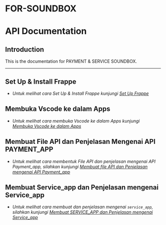 # FOR-SOUNDBOX

# API Documentation

## Introduction
This is the documentation for PAYMENT & SERVICE SOUNDBOX.

---

## Set Up & Install Frappe

* *Untuk melihat cara Set Up & Install Frappe kunjungi [Set Up Frappe](https://github.com/KenkenOC/FOR-SOUNDBOX/tree/main/Set%20Up%20Frappe)*



## Membuka Vscode ke dalam Apps

* *Untuk melihat cara membuka Vscode ke dalam Apps kunjungi [Membuka Vscode ke dalam Apps](https://github.com/KenkenOC/FOR-SOUNDBOX/tree/main/Membuka%20Vscode%20ke%20dalam%20Apps)*


## Membuat File API dan Penjelasan Mengenai API PAYMENT_APP

* *Untuk melihat cara membentuk File API dan penjelasan mengenai API Payment_app, silahkan kunjungi [Membuat file API dan Penjelasan mengenai API Payment_app](https://github.com/KenkenOC/FOR-SOUNDBOX/tree/main/Membuat%20file%20API%20dan%20Penjelasan%20mengenai%20API%20Payment_app)*


## Membuat Service_app dan Penjelasan mengenai Service_app

* *Untuk melihat cara membuat dan penjelasan mengenai `service_app`, silahkan kunjungi [Membuat SERVICE_APP dan Penjelasan mengenai Service_app](https://github.com/KenkenOC/FOR-SOUNDBOX/tree/main/Membuat%20SERVICE_APP%20dan%20Penjelasan%20Mengenai%20API%20Service_app)*
